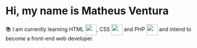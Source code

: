 <h1>Hi, my name is Matheus Ventura</h1>
<p>📚 I am currently learning HTML <img align="center" src="https://img.icons8.com/color/48/000000/html-5--v1.png" height="30">, CSS <img align="center" src="https://img.icons8.com/color/48/000000/css3.png" height="30"/> and PHP <img align="center" src="https://img.icons8.com/offices/30/000000/php-logo.png" height="30"/> and intend to become a front-end web developer.</p>
